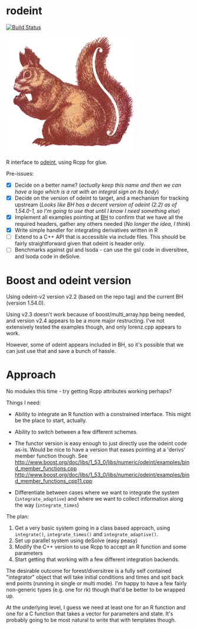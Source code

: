 # rodeint

[![Build Status](https://travis-ci.org/richfitz/rodeint.png?branch=master)](https://travis-ci.org/richfitz/rodeint)

![rodeint logo](https://github.com/richfitz/rodeint/raw/master/extra/rodeint.png)


R interface to [odeint](http://headmyshoulder.github.io/odeint-v2/downloads.html), using Rcpp for glue.

Pre-issues:

- [x] Decide on a better name? (*actually keep this name and then we can have a logo which is a rat with an integral sign on its body*)
- [x] Decide on the version of odeint to target, and a mechanism for tracking upstream (*Looks like BH has a decent version of odeint (2.2) as of 1.54.0-1, so I'm going to use that until I know I need something else*)
- [x] Implement all examples pointing at [BH](http://cran.r-project.org/web/packages/BH/index.html) to confirm that we have all the required headers, gather any others needed (*No longer the idea, I think*)
- [x] Write simple handler for integrating derivatives written in R
- [ ] Extend to a C++ API that is accessible via include files.  This should be fairly straightforward given that odeint is header only.
- [ ] Benchmarks against gsl and lsoda - can use the gsl code in diversitree, and lsoda code in deSolve.

# Boost and odeint version

Using odeint-v2 version v2.2 (based on the repo tag) and the current BH (version 1.54.0).

Using v2.3 doesn't work because of boost/multi_array.hpp being needed, and version v2.4 appears to be a more major restructing.  I've not extensively tested the examples though, and only lorenz.cpp appears to work.

However, some of odeint appears included in BH, so it's possible that we can just use that and save a bunch of hassle.

# Approach

No modules this time - try getting Rcpp attributes working perhaps?

Things I need:

* Ability to integrate an R function with a constrained interface.  This might be the place to start, actually.

* Ability to switch between a few different schemes.

* The functor version is easy enough to just directly use the odeint code as-is.  Would be nice to have a version that eases pointing at a 'derivs' member function though.  See
http://www.boost.org/doc/libs/1_53_0/libs/numeric/odeint/examples/bind_member_functions.cpp
http://www.boost.org/doc/libs/1_53_0/libs/numeric/odeint/examples/bind_member_functions_cpp11.cpp

* Differentiate between cases where we want to integrate the system (`integrate_adaptive`) and where we want to collect information along the way (`integrate_times`)

The plan:

1. Get a very basic system going in a class based approach, using `integrate()`, `integrate_times()` and `integrate_adaptive()`.
2. Set up parallel system using deSolve (easy peasy)
3. Modify the C++ version to use Rcpp to accept an R function and some parameters
4. Start getting that working with a few different integration backends.

The desirable outcome for forest/diversitree is a fully self contained "integrator" object that will take initial conditions and times and spit back end points (running in single or multi mode).  I'm happy to have a few fairly non-generic types (e.g. one for rk) though that'd be better to be wrapped up.

At the underlying level, I guess we need at least one for an R function and one for a C function that takes a vector<double> for parameters and state.  It's probably going to be most natural to write that with templates though.
